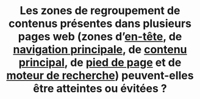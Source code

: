 ---
title: Les zones de regroupement de contenus présentes dans plusieurs pages web (zones d’[en-tête](#zone-d-en-tete), de [navigation principale](#menu-et-barre-de-navigation), de [contenu principal](#zone-de-contenu-principal), de [pied de page](#zone-de-pied-de-page) et de [moteur de recherche](#moteur-de-recherche-interne-a-un-site-web)) peuvent-elles être atteintes ou évitées ?
---